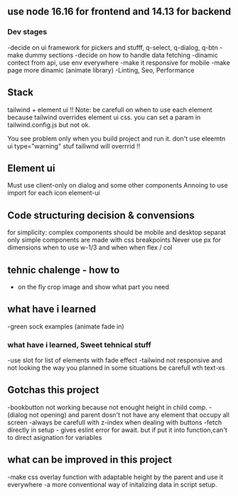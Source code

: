 ## use node 16.16 for frontend and 14.13 for backend
### Dev stages
-decide on ui framework for pickers and stufff, q-select, q-dialog, q-btn
-make dummy sections
-decide on how to handle data fetching
-dinamic contect from api, use env everywhere 
-make it responsive for mobile
-make page more dinamic (animate library)
-Linting, Seo, Performance

## Stack
tailwind + element ui 
!! Note: be carefull on when to use each element because tailwind overrides element ui css.
you can set a param in tailwind.config.js but not ok.

You see problem only when you build project and run it.
    don't use eleemtn ui type="warning" stuf tailiwnd will overrrid !!

## Element ui 
Must use client-only on dialog and some other components
Annoing to use import for each icon element-ui 


## Code structuring decision & convensions
for simplicity:
complex components should be mobile and desktop separat
only simple components are made with css breakpoints 
Never use px for dimensions
when to use w-1/3 and when when flex / col
## tehnic chalenge - how to
- on the fly crop image and show what part you need

## what have i learned
-green sock examples (animate fade in)

### what have i learned, Sweet tehnical stuff
-use slot for list of elements with fade effect
-tailwind not responsive and not looking the way you planned in some situations be carefull wth text-xs
## Gotchas this project
-bookbutton not working because not enought height in child comp. - (dialog not opening)
and parent dosn't not have any element that occupy all screen
-always be carefull with z-index when dealing with buttons
-fetch directly in setup - gives eslint error for await. but if put it into function,can't to direct asignation for variables

## what can be improved in this project
-make css overlay function with adaptable height by the parent and use it everywhere
-a more conventional way of initalizing data in script setup.


